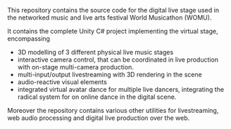This repository contains the source code for the digital live stage used in the networked music and live arts festival World Musicathon (WOMU).

It contains the complete Unity C# project implementing the virtual stage, encompassing 
- 3D modelling of 3 different physical live music stages
-  interactive camera control, that can be coordinated in live production with on-stage multi-camera production.
-  multi-input/output livestreaming with 3D rendering in the scene
-  audio-reactive visual elements
-  integrated virtual avatar dance for multiple live dancers, integrating the radical system for on online dance in the digital scene.

Moreover the repository contains various other utilities for livestreaming, web audio processing and digital live production over the web.
